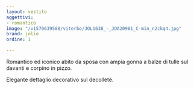 ```yaml
---
layout: vestito
aggettivi:
- romantico
image: "/v1570639588/viterbo/JOL1638_-_JOA20981_C-min_n2ckq4.jpg"
brand: jolie
ordine: 1

---
```

Romantico ed iconico abito da sposa con ampia gonna a balze di tulle sul davanti e corpino in pizzo. 

Elegante dettaglio decorativo sul decolletè.